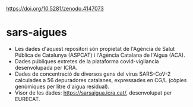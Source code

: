 https://doi.org/10.5281/zenodo.4147073

# sars-aigues
- Les dades d'aquest repositori són propietat de l'Agència de Salut Pública de Catalunya (ASPCAT) i l'Agència Catalana de l'Aigua (ACA).
- Dades públiques extretes de la plataforma covid-vigilancia desenvolupada per ICRA.
- Dades de concentració de diversos gens del virus SARS-CoV-2 calculades a 56
  depuradores catalanes, expressades en CG/L (còpies genòmiques per litre
  d'aigua residual).
- Visor de les dades: https://sarsaigua.icra.cat/, desenvolupat per EURECAT.
